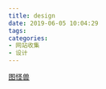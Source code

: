 ```yaml
---
title: design
date: 2019-06-05 10:04:29
tags:
categories: 
- 网站收集
- 设计
---
```


[图怪兽](https://818ps.com/?route_id=15597002586851&route=1,&after_route=1)
